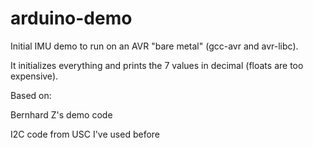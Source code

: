 # arduino-demo

Initial IMU demo to run on an AVR "bare metal" (gcc-avr and avr-libc).

It initializes everything and prints the 7 values in decimal
(floats are too expensive).

Based on:

Bernhard Z's demo code

I2C code from USC I've used before

